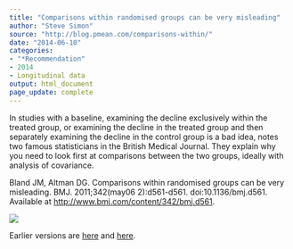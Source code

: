 ```yaml
---
title: "Comparisons within randomised groups can be very misleading"
author: "Steve Simon"
source: "http://blog.pmean.com/comparisons-within/"
date: "2014-06-10"
categories:
- "*Recommendation"
- 2014
- Longitudinal data
output: html_document
page_update: complete
---
```


In studies with a baseline, examining the decline exclusively within the
treated group, or examining the decline in the treated group and then
separately examining the decline in the control group is a bad idea,
notes two famous statisticians in the British Medical Journal. They
explain why you need to look first at comparisons between the two
groups, ideally with analysis of covariance.

<!---More--->

Bland JM, Altman DG. Comparisons within randomised groups can be very
misleading. BMJ. 2011;342(may06 2):d561-d561. doi:10.1136/bmj.d561.
Available at <http://www.bmj.com/content/342/bmj.d561>.

![](http://www.pmean.com/new-images/14/comparisons-within01.png)

 
Earlier versions are [here][sim1] and [here][sim2].
 
[sim1]: http://blog.pmean.com/comparisons-within/
[sim2]: http://new.pmean.com/comparisons-within/
 
